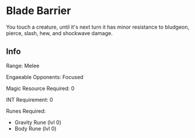 # Blade Barrier

You touch a creature, until it's next turn it has minor resistance to bludgeon, pierce, slash, hew, and shockwave damage.

## Info

Range: Melee

Engaeable Opponents: Focused

Magic Resource Required: 0

INT Requirement: 0

Runes Required:

- Gravity Rune (lvl 0)
- Body Rune (lvl 0)
